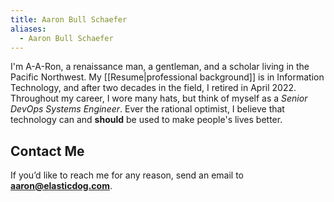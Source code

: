 ```yaml
---
title: Aaron Bull Schaefer
aliases:
  - Aaron Bull Schaefer
---
```

I'm A-A-Ron, a renaissance man, a gentleman, and a scholar living in the Pacific Northwest. My [[Resume|professional background]] is in Information Technology, and after two decades in the field, I retired in April 2022. Throughout my career, I wore many hats, but think of myself as a _Senior DevOps Systems Engineer_. Ever the rational optimist, I believe that technology can and **should** be used to make people's lives better.

## Contact Me

If you’d like to reach me for any reason, send an email to **[aaron@elasticdog.com](mailto:aaron@elasticdog.com)**.